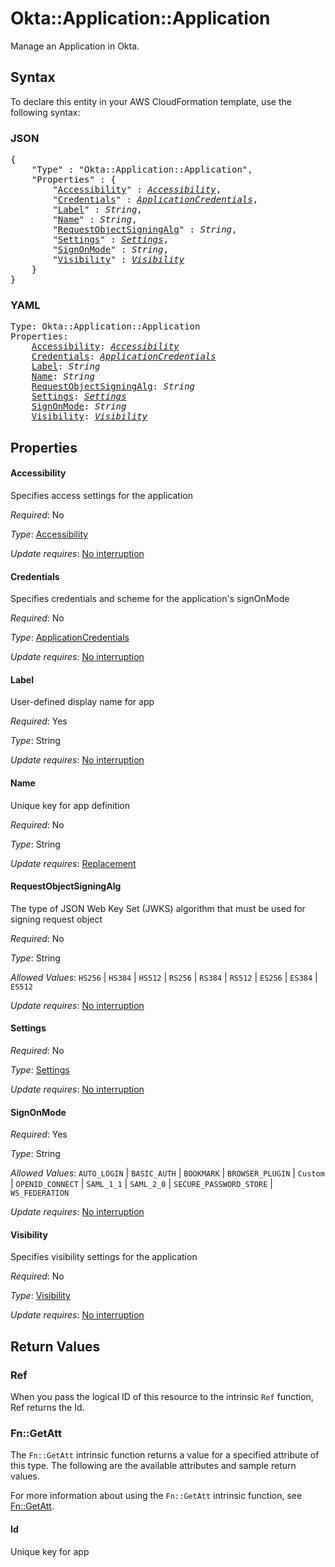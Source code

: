 # Okta::Application::Application

Manage an Application in Okta.

## Syntax

To declare this entity in your AWS CloudFormation template, use the following syntax:

### JSON

<pre>
{
    "Type" : "Okta::Application::Application",
    "Properties" : {
        "<a href="#accessibility" title="Accessibility">Accessibility</a>" : <i><a href="accessibility.md">Accessibility</a></i>,
        "<a href="#credentials" title="Credentials">Credentials</a>" : <i><a href="applicationcredentials.md">ApplicationCredentials</a></i>,
        "<a href="#label" title="Label">Label</a>" : <i>String</i>,
        "<a href="#name" title="Name">Name</a>" : <i>String</i>,
        "<a href="#requestobjectsigningalg" title="RequestObjectSigningAlg">RequestObjectSigningAlg</a>" : <i>String</i>,
        "<a href="#settings" title="Settings">Settings</a>" : <i><a href="settings.md">Settings</a></i>,
        "<a href="#signonmode" title="SignOnMode">SignOnMode</a>" : <i>String</i>,
        "<a href="#visibility" title="Visibility">Visibility</a>" : <i><a href="visibility.md">Visibility</a></i>
    }
}
</pre>

### YAML

<pre>
Type: Okta::Application::Application
Properties:
    <a href="#accessibility" title="Accessibility">Accessibility</a>: <i><a href="accessibility.md">Accessibility</a></i>
    <a href="#credentials" title="Credentials">Credentials</a>: <i><a href="applicationcredentials.md">ApplicationCredentials</a></i>
    <a href="#label" title="Label">Label</a>: <i>String</i>
    <a href="#name" title="Name">Name</a>: <i>String</i>
    <a href="#requestobjectsigningalg" title="RequestObjectSigningAlg">RequestObjectSigningAlg</a>: <i>String</i>
    <a href="#settings" title="Settings">Settings</a>: <i><a href="settings.md">Settings</a></i>
    <a href="#signonmode" title="SignOnMode">SignOnMode</a>: <i>String</i>
    <a href="#visibility" title="Visibility">Visibility</a>: <i><a href="visibility.md">Visibility</a></i>
</pre>

## Properties

#### Accessibility

Specifies access settings for the application

_Required_: No

_Type_: <a href="accessibility.md">Accessibility</a>

_Update requires_: [No interruption](https://docs.aws.amazon.com/AWSCloudFormation/latest/UserGuide/using-cfn-updating-stacks-update-behaviors.html#update-no-interrupt)

#### Credentials

Specifies credentials and scheme for the application's signOnMode

_Required_: No

_Type_: <a href="applicationcredentials.md">ApplicationCredentials</a>

_Update requires_: [No interruption](https://docs.aws.amazon.com/AWSCloudFormation/latest/UserGuide/using-cfn-updating-stacks-update-behaviors.html#update-no-interrupt)

#### Label

User-defined display name for app

_Required_: Yes

_Type_: String

_Update requires_: [No interruption](https://docs.aws.amazon.com/AWSCloudFormation/latest/UserGuide/using-cfn-updating-stacks-update-behaviors.html#update-no-interrupt)

#### Name

Unique key for app definition

_Required_: No

_Type_: String

_Update requires_: [Replacement](https://docs.aws.amazon.com/AWSCloudFormation/latest/UserGuide/using-cfn-updating-stacks-update-behaviors.html#update-replacement)

#### RequestObjectSigningAlg

The type of JSON Web Key Set (JWKS) algorithm that must be used for signing request object

_Required_: No

_Type_: String

_Allowed Values_: <code>HS256</code> | <code>HS384</code> | <code>HS512</code> | <code>RS256</code> | <code>RS384</code> | <code>RS512</code> | <code>ES256</code> | <code>ES384</code> | <code>ES512</code>

_Update requires_: [No interruption](https://docs.aws.amazon.com/AWSCloudFormation/latest/UserGuide/using-cfn-updating-stacks-update-behaviors.html#update-no-interrupt)

#### Settings

_Required_: No

_Type_: <a href="settings.md">Settings</a>

_Update requires_: [No interruption](https://docs.aws.amazon.com/AWSCloudFormation/latest/UserGuide/using-cfn-updating-stacks-update-behaviors.html#update-no-interrupt)

#### SignOnMode

_Required_: Yes

_Type_: String

_Allowed Values_: <code>AUTO_LOGIN</code> | <code>BASIC_AUTH</code> | <code>BOOKMARK</code> | <code>BROWSER_PLUGIN</code> | <code>Custom</code> | <code>OPENID_CONNECT</code> | <code>SAML_1_1</code> | <code>SAML_2_0</code> | <code>SECURE_PASSWORD_STORE</code> | <code>WS_FEDERATION</code>

_Update requires_: [No interruption](https://docs.aws.amazon.com/AWSCloudFormation/latest/UserGuide/using-cfn-updating-stacks-update-behaviors.html#update-no-interrupt)

#### Visibility

Specifies visibility settings for the application

_Required_: No

_Type_: <a href="visibility.md">Visibility</a>

_Update requires_: [No interruption](https://docs.aws.amazon.com/AWSCloudFormation/latest/UserGuide/using-cfn-updating-stacks-update-behaviors.html#update-no-interrupt)

## Return Values

### Ref

When you pass the logical ID of this resource to the intrinsic `Ref` function, Ref returns the Id.

### Fn::GetAtt

The `Fn::GetAtt` intrinsic function returns a value for a specified attribute of this type. The following are the available attributes and sample return values.

For more information about using the `Fn::GetAtt` intrinsic function, see [Fn::GetAtt](https://docs.aws.amazon.com/AWSCloudFormation/latest/UserGuide/intrinsic-function-reference-getatt.html).

#### Id

Unique key for app

